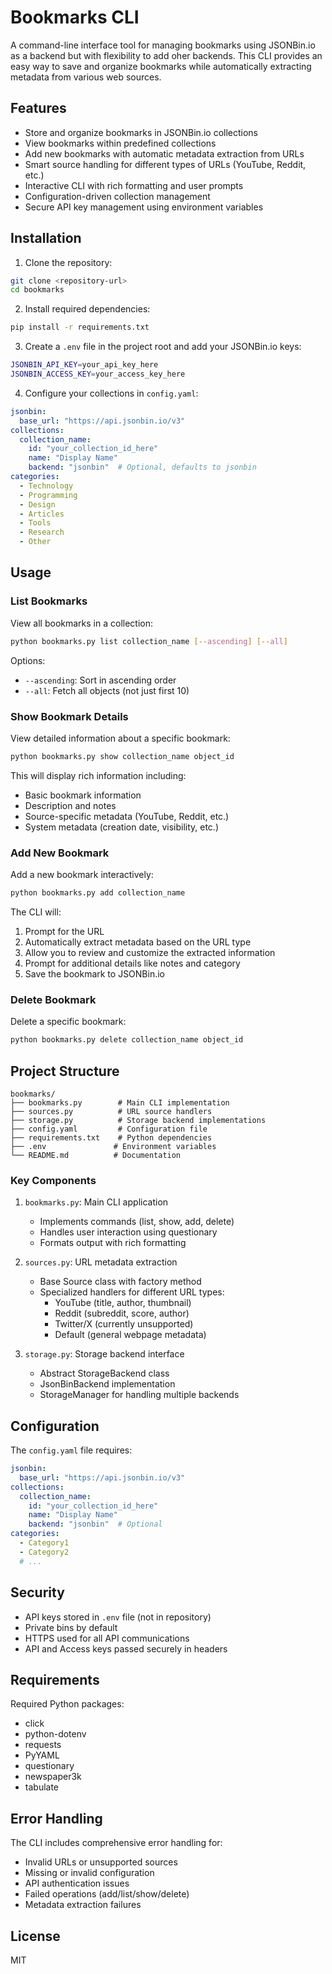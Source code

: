# Bookmarks CLI

A command-line interface tool for managing bookmarks using JSONBin.io
as a backend but with flexibility to add oher backends. This CLI
provides an easy way to save and organize bookmarks while
automatically extracting metadata from various web sources.

## Features

- Store and organize bookmarks in JSONBin.io collections
- View bookmarks within predefined collections
- Add new bookmarks with automatic metadata extraction from URLs
- Smart source handling for different types of URLs (YouTube, Reddit, etc.)
- Interactive CLI with rich formatting and user prompts
- Configuration-driven collection management
- Secure API key management using environment variables

## Installation

1. Clone the repository:
```bash
git clone <repository-url>
cd bookmarks
```

2. Install required dependencies:
```bash
pip install -r requirements.txt
```

3. Create a `.env` file in the project root and add your JSONBin.io keys:
```bash
JSONBIN_API_KEY=your_api_key_here
JSONBIN_ACCESS_KEY=your_access_key_here
```

4. Configure your collections in `config.yaml`:
```yaml
jsonbin:
  base_url: "https://api.jsonbin.io/v3"
collections:
  collection_name:
    id: "your_collection_id_here"
    name: "Display Name"
    backend: "jsonbin"  # Optional, defaults to jsonbin
categories:
  - Technology
  - Programming
  - Design
  - Articles
  - Tools
  - Research
  - Other
```

## Usage

### List Bookmarks

View all bookmarks in a collection:

```bash
python bookmarks.py list collection_name [--ascending] [--all]
```

Options:
- `--ascending`: Sort in ascending order
- `--all`: Fetch all objects (not just first 10)

### Show Bookmark Details

View detailed information about a specific bookmark:

```bash
python bookmarks.py show collection_name object_id
```

This will display rich information including:
- Basic bookmark information
- Description and notes
- Source-specific metadata (YouTube, Reddit, etc.)
- System metadata (creation date, visibility, etc.)

### Add New Bookmark

Add a new bookmark interactively:

```bash
python bookmarks.py add collection_name
```

The CLI will:
1. Prompt for the URL
2. Automatically extract metadata based on the URL type
3. Allow you to review and customize the extracted information
4. Prompt for additional details like notes and category
5. Save the bookmark to JSONBin.io

### Delete Bookmark

Delete a specific bookmark:

```bash
python bookmarks.py delete collection_name object_id
```

## Project Structure

```
bookmarks/
├── bookmarks.py        # Main CLI implementation
├── sources.py          # URL source handlers
├── storage.py          # Storage backend implementations
├── config.yaml         # Configuration file
├── requirements.txt    # Python dependencies
├── .env               # Environment variables
└── README.md          # Documentation
```

### Key Components

1. `bookmarks.py`: Main CLI application
   - Implements commands (list, show, add, delete)
   - Handles user interaction using questionary
   - Formats output with rich formatting

2. `sources.py`: URL metadata extraction
   - Base Source class with factory method
   - Specialized handlers for different URL types:
     - YouTube (title, author, thumbnail)
     - Reddit (subreddit, score, author)
     - Twitter/X (currently unsupported)
     - Default (general webpage metadata)

3. `storage.py`: Storage backend interface
   - Abstract StorageBackend class
   - JsonBinBackend implementation
   - StorageManager for handling multiple backends

## Configuration

The `config.yaml` file requires:

```yaml
jsonbin:
  base_url: "https://api.jsonbin.io/v3"
collections:
  collection_name:
    id: "your_collection_id_here"
    name: "Display Name"
    backend: "jsonbin"  # Optional
categories:
  - Category1
  - Category2
  # ...
```

## Security

- API keys stored in `.env` file (not in repository)
- Private bins by default
- HTTPS used for all API communications
- API and Access keys passed securely in headers

## Requirements

Required Python packages:
- click
- python-dotenv
- requests
- PyYAML
- questionary
- newspaper3k
- tabulate

## Error Handling

The CLI includes comprehensive error handling for:
- Invalid URLs or unsupported sources
- Missing or invalid configuration
- API authentication issues
- Failed operations (add/list/show/delete)
- Metadata extraction failures

## License

MIT